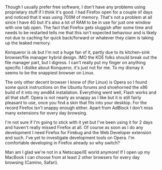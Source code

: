 Though I usually prefer free software, I don't have any problems using proprietary stuff if I think it's good.  I had Firefox open for a couple of days and noticed that it was using 700M of memory.  That's not a problem at all since I have 4G but it's also a lot of RAM to be in use for just one window with one tab open.  The fact that Firefox gets sluggish after some time and needs to be restarted tells me that this isn't expected behaviour and is likely not due to caching for quick back/forward or whatever they claim is taking up the leaked memory.

Konqueror is ok but I'm not a huge fan of it, partly due to its kitchen-sink browser/file manager hybrid design.  IMO the KDE folks should break out the file manager part, but I digress.  I can't really put my finger on anything specific I dislike about Konqueror, it's just not for me.  To my dismay it seems to be the snappiest browser on Linux.

The only other decent browser I know of (for Linux) is Opera so I found some quick instructions on the Ubuntu forums and shoehorned the x86 build of it into my amd64 installation.  Everything went well, Flash works and all that stuff.  Opera is not nearly as snappy as I like but it is still fairly pleasant to use, once you find a skin that fits into your desktop.  For the record Firefox isn't snappy enough either.  Apart from AdBlock I don't miss many extensions for every day browsing.

I'm not sure if I'm going to stick with it yet but I've been using it for 2 days and haven't really missed Firefox at all.  Of course as soon as I do any development I need Firefox for Firebug and the Web Developer extension and such.  I've yet to investigate development tools on Opera.  I'm comfortable developing in Firefox already so why switch?

Man am I glad we're not in a Netscape/IE world anymore!  If I open up my MacBook I can choose from at least 2 other browsers for every day browsing (Camino, Safari).
